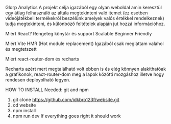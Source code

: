 Glorp Analytics
A projekt célja igazából egy olyan weboldal amin keresztül egy átlag felhasználó az áltála megtekinteni való itemet (ez esetben videójátékbeli termékekről beszélünk amelyek valós értékkel rendelkeznek) tudja megtekinteni, és különböző feltételek alapján jut hozzá információhoz.

Miért React?
Rengeteg könytár és support
Scalable
Beginner Friendly

Miért Vite
HMR (Hot module replacement)
Igazából csak megláttam valahol és megtetszett

Miért react-router-dom és recharts

Recharts azért mert megtalálható volt ebben is és elég könnyen alakithatóak a grafikonok, react-router-dom meg a lapok közötti mozgáshoz illetve hogy rendesen deployolható legyen.



HOW TO INSTALL
Needed: git and npm

1. git clone https://github.com/idkbro123f/website.git
2. cd website
3. npm install
4. npm run dev
If everything goes right it should work
